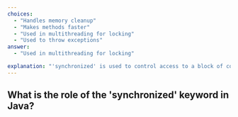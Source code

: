 ```yaml
---
choices:
  - "Handles memory cleanup"
  - "Makes methods faster"
  - "Used in multithreading for locking"
  - "Used to throw exceptions"
answer:
  - "Used in multithreading for locking"

explanation: "'synchronized' is used to control access to a block of code or method by multiple threads to avoid race conditions."
---
```


## What is the role of the 'synchronized' keyword in Java?
